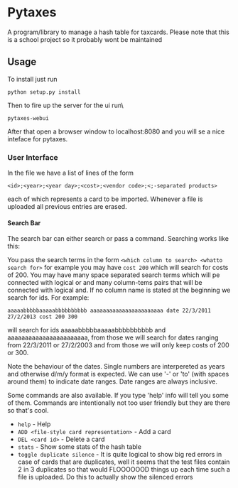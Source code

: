 # Pytaxes #

A program/library to manage a hash table for taxcards.
Please note that this is a school project so it probably wont be maintained

## Usage ##

To install just run

    python setup.py install

Then to fire up the server for the ui run\

    pytaxes-webui

After that open a browser window to localhost:8080 and you will se a nice inteface for pytaxes.

### User Interface ###

In the file we have a list of lines of the form

    <id>;<year>;<year day>;<cost>;<vendor code>;<;-separated products>

each of which represents a card to be imported. Whenever a file is
uploaded all previous entries are erased.

#### Search Bar ####

The search bar can either search or pass a command. Searching works
like this:

You pass the search terms in the form `<which column to search>
<whatto search for>` for example you may have `cost 200` which will
search for costs of 200. You may have many space separated search
terms which will pe connected with logical or and many column-tems
pairs that will be connected with logical and. If no column name is
stated at the beginning we search for ids. For example:

    aaaaabbbbbaaaaabbbbbbbbbb aaaaaaaaaaaaaaaaaaaaaaa date 22/3/2011 27/2/2013 cost 200 300

will search for ids aaaaabbbbbaaaaabbbbbbbbbb and
aaaaaaaaaaaaaaaaaaaaaaa, from those we will search for dates ranging
from 22/3/2011 or 27/2/2003 and from those we will only keep costs of
200 or 300.

Note the behaviour of the dates. Single numbers are interpereted as
years and otherwise d/m/y format is expected. We can use '-' or 'to'
(with spaces around them) to indicate date ranges. Date ranges are
always inclusive.

Some commands are also available. If you type 'help' info will tell you some of them. Commands are intentionally not too user friendly but they are there so that's cool.

* `help` - Help
* `ADD <file-style card representation>` - Add a card
* `DEL <card id>` - Delete a card
* `stats` - Show some stats of the hash table
* `toggle duplicate silence` - It is quite logical to show big red errors in case of cards that are duplicates, well it seems that the test files contain 2 in 3 duplicates so that would FLOOOOOOD things up each time such a file is uploaded. Do this to actually show the silenced errors
